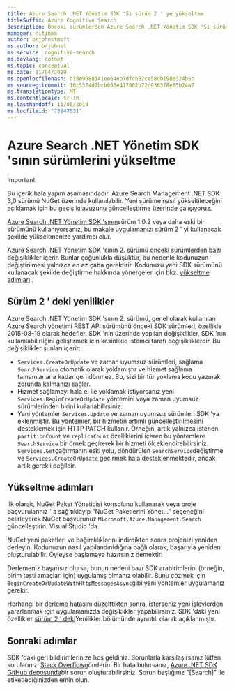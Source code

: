 ```yaml
---
title: Azure Search .NET Yönetim SDK 'Sı sürüm 2 ' ye yükseltme
titleSuffix: Azure Cognitive Search
description: Önceki sürümlerden Azure Search .NET Yönetim SDK 'Sı sürüm 2 ' ye yükseltin. Nelerin yeni olduğunu ve hangi kod değişikliklerinin gerekli olduğunu öğrenin.
manager: nitinme
author: brjohnstmsft
ms.author: brjohnst
ms.service: cognitive-search
ms.devlang: dotnet
ms.topic: conceptual
ms.date: 11/04/2019
ms.openlocfilehash: b18e9688141ee64eb7dfcb82ce58db198e324b5b
ms.sourcegitcommit: 16c5374d7bcb086e417802b72d9383f8e65b24a7
ms.translationtype: MT
ms.contentlocale: tr-TR
ms.lasthandoff: 11/08/2019
ms.locfileid: "73847531"
---
```

# <a name="upgrading-versions-of-the-azure-search-net-management-sdk"></a>Azure Search .NET Yönetim SDK 'sının sürümlerini yükseltme

> [!Important]
> Bu içerik hala yapım aşamasındadır. Azure Search Management .NET SDK 3,0 sürümü NuGet üzerinde kullanılabilir. Yeni sürüme nasıl yükseltileceğini açıklamak için bu geçiş kılavuzunu güncelleştirme üzerinde çalışıyoruz. 
>

[Azure Search .NET Yönetim SDK 'sının](https://aka.ms/search-mgmt-sdk)sürüm 1.0.2 veya daha eski bir sürümünü kullanıyorsanız, bu makale uygulamanızı sürüm 2 ' yi kullanacak şekilde yükseltmenize yardımcı olur.

Azure Search .NET Yönetim SDK 'sının 2. sürümü önceki sürümlerden bazı değişiklikler içerir. Bunlar çoğunlukla düşüktür, bu nedenle kodunuzun değiştirilmesi yalnızca en az çaba gerektirir. Kodunuzu yeni SDK sürümünü kullanacak şekilde değiştirme hakkında yönergeler için bkz. [yükseltme adımları](#UpgradeSteps) .

<a name="WhatsNew"></a>

## <a name="whats-new-in-version-2"></a>Sürüm 2 ' deki yenilikler
Azure Search .NET Yönetim SDK 'sının 2. sürümü, genel olarak kullanılan Azure Search yönetimi REST API sürümünü önceki SDK sürümleri, özellikle 2015-08-19 olarak hedefler. SDK 'nın üzerinde yapılan değişiklikler, SDK 'nın kullanılabilirliğini geliştirmek için kesinlikle istemci tarafı değişikliklerdir. Bu değişiklikler şunları içerir:

* `Services.CreateOrUpdate` ve zaman uyumsuz sürümleri, sağlama `SearchService` otomatik olarak yoklamıştır ve hizmet sağlama tamamlanana kadar geri dönmez. Bu, sizi bir tür yoklama kodu yazmak zorunda kalmanızı sağlar.
* Hizmet sağlamayı hala el ile yoklamak istiyorsanız yeni `Services.BeginCreateOrUpdate` yöntemini veya zaman uyumsuz sürümlerinden birini kullanabilirsiniz.
* Yeni yöntemler `Services.Update` ve zaman uyumsuz sürümleri SDK 'ya eklenmiştir. Bu yöntemler, bir hizmetin artımlı güncelleştirilmesini desteklemek için HTTP PATCH kullanır. Örneğin, artık yalnızca istenen `partitionCount` ve `replicaCount` özelliklerini içeren bu yöntemlere `SearchService` bir örnek geçirerek bir hizmeti ölçeklendirebilirsiniz. `Services.Get`çağırmanın eski yolu, döndürülen `SearchService`değiştirme ve `Services.CreateOrUpdate` geçirmek hala desteklenmektedir, ancak artık gerekli değildir. 

<a name="UpgradeSteps"></a>

## <a name="steps-to-upgrade"></a>Yükseltme adımları
İlk olarak, NuGet Paket Yöneticisi konsolunu kullanarak veya proje başvurularınız ' a sağ tıklayıp "NuGet Paketlerini Yönet..." seçeneğini belirleyerek NuGet başvurunuz `Microsoft.Azure.Management.Search` güncelleştirin. Visual Studio 'da.

NuGet yeni paketleri ve bağımlılıklarını indirdikten sonra projenizi yeniden derleyin. Kodunuzun nasıl yapılandırıldığına bağlı olarak, başarıyla yeniden oluşturulabilir. Öyleyse başlamaya hazırsınız demektir!

Derlemeniz başarısız olursa, bunun nedeni bazı SDK arabirimlerini (örneğin, birim testi amaçları için) uygulamış olmanız olabilir. Bunu çözmek için `BeginCreateOrUpdateWithHttpMessagesAsync`gibi yeni yöntemler uygulamanız gerekir.

Herhangi bir derleme hatasını düzelttikten sonra, isterseniz yeni işlevlerden yararlanmak için uygulamanızda değişiklikler yapabilirsiniz. SDK 'daki yeni özellikler [sürüm 2 ' deki](#WhatsNew)Yenilikler bölümünde ayrıntılı olarak açıklanmıştır.

## <a name="next-steps"></a>Sonraki adımlar
SDK 'daki geri bildirimlerinize hoş geldiniz. Sorunlarla karşılaşırsanız lütfen sorularınızı [Stack Overflow](https://stackoverflow.com/questions/tagged/azure-cognitive-search?tab=Newest)gönderin. Bir hata bulursanız, [Azure .NET SDK GitHub deposunda](https://github.com/Azure/azure-sdk-for-net/issues)bir sorun oluşturabilirsiniz. Sorun başlığınız "[Search]" ile etiketlediğinizden emin olun.
